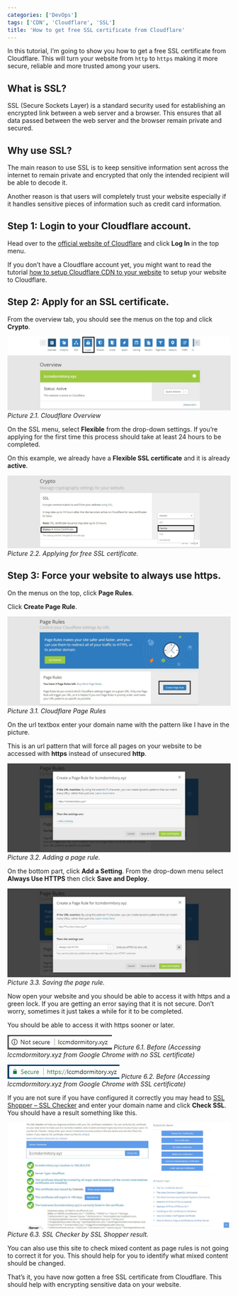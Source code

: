 ```yaml
---
categories: ['DevOps']
tags: ['CDN', 'Cloudflare', 'SSL']
title: 'How to get free SSL certificate from Cloudflare'
---
```

In this tutorial, I’m going to show you how to get a free SSL certificate from Cloudflare. This will turn your website from `http` to `https` making it more secure, reliable and more trusted among your users.

## What is SSL?
SSL (Secure Sockets Layer) is a standard security used for establishing an encrypted link between a web server and a browser. This ensures that all data passed between the web server and the browser remain private and secured.

## Why use SSL?
The main reason to use SSL is to keep sensitive information sent across the internet to remain private and encrypted that only the intended recipient will be able to decode it.

Another reason is that users will completely trust your website especially if it handles sensitive pieces of information such as credit card information.

## Step 1: Login to your Cloudflare account.
Head over to the [official website of Cloudflare](https://www.cloudflare.com/) and click **Log In** in the top menu.

If you don’t have a Cloudflare account yet, you might want to read the tutorial [how to setup Cloudflare CDN to your website](/posts/how-to-setup-cloudflare-cdn-to-your-website/) to setup your website to Cloudflare.

## Step 2: Apply for an SSL certificate.
From the overview tab, you should see the menus on the top and click **Crypto**.

![overview](/assets/images/posts/how-to-get-free-ssl-certificate-from-cloudflare/overview.jpg)
_Picture 2.1. Cloudflare Overview_

On the SSL menu, select **Flexible** from the drop-down settings. If you’re applying for the first time this process should take at least 24 hours to be completed.

On this example, we already have a **Flexible SSL certificate** and it is already **active**.

![ssl](/assets/images/posts/how-to-get-free-ssl-certificate-from-cloudflare/ssl.jpg)
_Picture 2.2. Applying for free SSL certificate._

## Step 3: Force your website to always use https.
On the menus on the top, click **Page Rules**.

Click **Create Page Rule**.

![page-rule](/assets/images/posts/how-to-get-free-ssl-certificate-from-cloudflare/page-rule.jpg)
_Picture 3.1. Cloudflare Page Rules_

On the url textbox enter your domain name with the pattern like I have in the picture.

This is an url pattern that will force all pages on your website to be accessed with **https** instead of unsecured **http**.

![setup-page-rule](/assets/images/posts/how-to-get-free-ssl-certificate-from-cloudflare/setup-page-rule.jpg)
_Picture 3.2. Adding a page rule._

On the bottom part, click **Add a Setting**. From the drop-down menu select **Always Use HTTPS** then click **Save and Deploy**.

![save-page-rule](/assets/images/posts/how-to-get-free-ssl-certificate-from-cloudflare/save-page-rule.jpg)
_Picture 3.3. Saving the page rule._

Now open your website and you should be able to access it with https and a green lock. If you are getting an error saying that it is not secure. Don’t worry, sometimes it just takes a while for it to be completed.

You should be able to access it with https sooner or later.

![before](/assets/images/posts/how-to-get-free-ssl-certificate-from-cloudflare/before.jpg)
_Picture 6.1. Before (Accessing lccmdormitory.xyz from Google Chrome with no SSL certificate)_

![after](/assets/images/posts/how-to-get-free-ssl-certificate-from-cloudflare/after.jpg)
_Picture 6.2. Before (Accessing lccmdormitory.xyz from Google Chrome with SSL certificate)_

If you are not sure if you have configured it correctly you may head to [SSL Shopper – SSL Checker](https://www.sslshopper.com/ssl-checker.html) and enter your domain name and click **Check SSL**. You should have a result something like this.

![success](/assets/images/posts/how-to-get-free-ssl-certificate-from-cloudflare/success.jpg)
_Picture 6.3. SSL Checker by SSL Shopper result._

You can also use this site to check mixed content as page rules is not going to correct it for you. This should help for you to identify what mixed content should be changed.

That’s it, you have now gotten a free SSL certificate from Cloudflare. This should help with encrypting sensitive data on your website.
